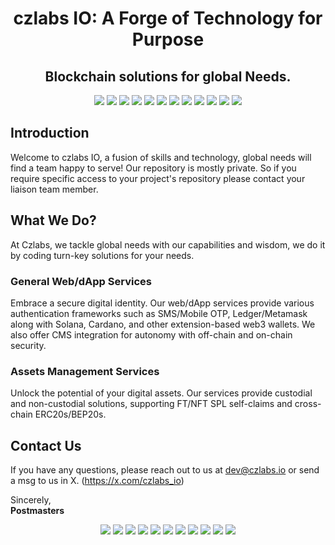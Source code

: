 <h1 align="center">czlabs IO: A Forge of Technology for Purpose</h1>
<h2 align="center">Blockchain solutions for global Needs.</h2>


<p align="center">
  <img src="https://img.shields.io/badge/-Ethereum-3C3C3D?style=flat-square&logo=ethereum&logoColor=white">
  <img src="https://img.shields.io/badge/-Bitcoin-F7931A?style=flat-square&logo=bitcoin&logoColor=white">
  <img src="https://img.shields.io/badge/-Solana-000000?style=flat-square&logo=solana&logoColor=06AFF2">
  <img src="https://img.shields.io/badge/-Rust-000000?style=flat-square&logo=rust&logoColor=white">
  <img src="https://img.shields.io/badge/-Node.js-339933?style=flat-square&logo=nodedotjs&logoColor=white">

  <img src="https://img.shields.io/badge/-JavaScript-F7DF1E?style=flat-square&logo=javascript&logoColor=black">
  <img src="https://img.shields.io/badge/-Heroku-430098?style=flat-square&logo=heroku&logoColor=white">
  <img src="https://img.shields.io/badge/-JetBrains-000000?style=flat-square&logo=jetbrains&logoColor=white">
  <img src="https://img.shields.io/badge/-VSCode-007ACC?style=flat-square&logo=visual-studio-code&logoColor=white">
  <img src="https://img.shields.io/badge/-ChatGPT-FF0000?style=flat-square&logo=openai&logoColor=white"> <!-- Note: ChatGPT doesn't have an official badge, this is a creative representation using OpenAI logo -->
  <img src="https://img.shields.io/badge/-OpenAI-000000?style=flat-square&logo=openai&logoColor=white">
  <img src="https://img.shields.io/badge/-DeepAI-2D3142?style=flat-square&logo=deepai&logoColor=white">

</p>


## Introduction
Welcome to czlabs IO, a fusion of skills and technology, global needs will find a team happy to serve! Our repository is mostly private. So if you require specific access to your project's repository please contact your liaison team member.

## What We Do?
At Czlabs, we tackle global needs with our capabilities and wisdom, we do it by coding turn-key solutions for your needs.

### General Web/dApp Services
Embrace a secure digital identity. Our web/dApp services provide various authentication frameworks such as SMS/Mobile OTP, Ledger/Metamask along with Solana, Cardano, and other extension-based web3 wallets. We also offer CMS integration for autonomy with off-chain and on-chain security.

### Assets Management Services
Unlock the potential of your digital assets. Our services provide custodial and non-custodial solutions, supporting FT/NFT SPL self-claims and cross-chain ERC20s/BEP20s.

## Contact Us
If you have any questions, please reach out to us at dev@czlabs.io or send a msg to us in X. (https://x.com/czlabs_io)

Sincerely,  
**Postmasters**

<p align="center">
  <img src="https://img.shields.io/badge/-Obsidian-4A4A4A?style=flat-square&logo=obsidian&logoColor=white">
  <img src="https://img.shields.io/badge/-GIMP-5C5543?style=flat-square&logo=gimp&logoColor=white">
  <img src="https://img.shields.io/badge/-Strapi-2E7EEA?style=flat-square&logo=strapi&logoColor=white">
  <img src="https://img.shields.io/badge/-GitHub%20Actions-2088FF?style=flat-square&logo=github-actions&logoColor=white">
  <img src="https://img.shields.io/badge/-GitLab-FCA121?style=flat-square&logo=gitlab&logoColor=white">
  <img src="https://img.shields.io/badge/-Docker-2496ED?style=flat-square&logo=docker&logoColor=white">
  <img src="https://img.shields.io/badge/-Kubernetes-326CE5?style=flat-square&logo=kubernetes&logoColor=white">
  <img src="https://img.shields.io/badge/-AWS-232F3E?style=flat-square&logo=amazon-aws&logoColor=white">
  <img src="https://img.shields.io/badge/-Travis%20CI-3EAAAF?style=flat-square&logo=travisci&logoColor=white">
  <img src="https://img.shields.io/badge/-CodeCov-F01F7A?style=flat-square&logo=codecov&logoColor=white">
  <img src="https://img.shields.io/badge/-GraphQL-E10098?style=flat-square&logo=graphql&logoColor=white">
</p>
